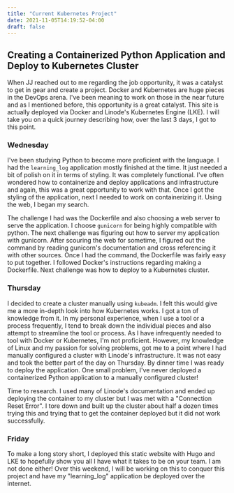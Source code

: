 ```yaml
---
title: "Current Kubernetes Project"
date: 2021-11-05T14:19:52-04:00
draft: false
---
```

## Creating a Containerized Python Application and Deploy to Kubernetes Cluster
When JJ reached out to me regarding the job opportunity, it was a catalyst to get in gear and create a project. Docker and Kubernetes are huge pieces in the DevOps arena. I've been meaning to work on those in the near future and as I mentioned before, this opportunity is a great catalyst. This site is actually deployed via Docker and Linode's Kubernetes Engine (LKE). I will take you on a quick journey describing how, over the last 3 days, I got to this point.

### Wednesday
I've been studying Python to become more proficient with the language. I had the `learning_log` application mostly finished at the time. It just needed a bit of polish on it in terms of styling. It was completely functional. I've often wondered how to containerize and deploy applications and infrastructure and again, this was a great opportunity to work with that.  Once I got the styling of the application, next I needed to work on containerizing it. Using the web, I began my search.

The challenge I had was the Dockerfile and also choosing a web server to serve the application. I choose `gunicorn` for being highly compatible with python.  The next challenge was figuring out how to server my application with gunicorn. After scouring the web for sometime, I figured out the command by reading gunicorn's documentation and cross referencing it with other sources. Once I had the command, the Dockerfile was fairly easy to put together. I followed Docker's instructions regarding making a Dockerfile. Next challenge was how to deploy to a Kubernetes cluster.

### Thursday
I decided to create a cluster manually using `kubeadm`. I felt this would give me a more in-depth look into how Kubernetes works. I got a ton of knowledge from it. In my personal experience, when I use a tool or a process frequently, I tend to break down the individual pieces and also attempt to streamline the tool or process. As I have infrequently needed to tool with Docker or Kubernetes, I'm not proficient. However, my knowledge of Linux and my passion for solving problems, got me to a point where I had manually configured a cluster with Linode's infrastructure. It was not easy and took the better part of the day on Thursday. By dinner time I was ready to deploy the application. One small problem, I've never deployed a containerized Python application to a manually configured cluster!

Time to research. I used many of Linode's documentation and ended up deploying the container to my cluster but I was met with a "Connection Reset Error". I tore down and built up the cluster about half a dozen times trying this and trying that to get the container deployed but it did not work successfully.

### Friday
To make a long story short, I deployed this static website with Hugo and LKE to hopefully show you all I have what it takes to be on your team.  I am not done either! Over this weekend, I will be working on this to conquer this project and have my "learning_log" application be deployed over the internet.
